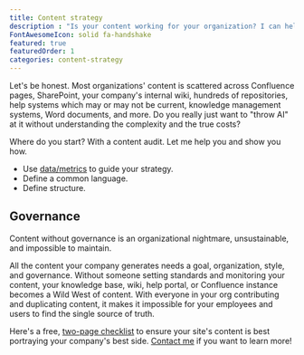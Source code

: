 ```yaml
---
title: Content strategy
description : "Is your content working for your organization? I can help you find out, and improve your user experience."
FontAwesomeIcon: solid fa-handshake
featured: true
featuredOrder: 1
categories: content-strategy
---
```


Let's be honest. Most organizations' content is scattered across Confluence pages, SharePoint, your company's internal wiki, hundreds of repositories, help systems which may or may not be current, knowledge management systems, Word documents, and more. Do you really just want to "throw AI" at it without understanding the complexity and the true costs?

Where do you start? With a content audit. Let me help you and show you how.

- Use [data/metrics](/skills/metrics) to guide your strategy.
- Define a common language.
- Define structure.

## Governance

Content without governance is an organizational nightmare, unsustainable, and impossible to maintain.

All the content your company generates needs a goal, organization, style, and governance. Without someone setting standards and monitoring your content, your knowledge base, wiki, help portal, or Confluence instance becomes a Wild West of content. With everyone in your org contributing and duplicating content, it makes it impossible for your employees and users to find the single source of truth.

Here's a free, [two-page checklist](/assets/pdfs/website-review-checklist.pdf) to ensure your site's content is best portraying your company's best side. [Contact me](/contact) if you want to learn more!